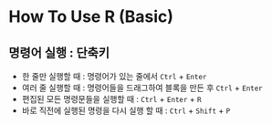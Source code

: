 # How To Use R (Basic)

## 명령어 실행 : 단축키
* 한 줄만 실행할 때 : 명령어가 있는 줄에서 `Ctrl` + `Enter` 
* 여러 줄 실행할 때 : 명령어들을 드래그하여 블록을 만든 후 `Ctrl` + `Enter`
* 편집된 모든 명령문들을 실행할 때 : `Ctrl` + `Enter` + `R`
* 바로 직전에 실행된 명령을 다시 실행 할 때 : `Ctrl` + `Shift` + `P`